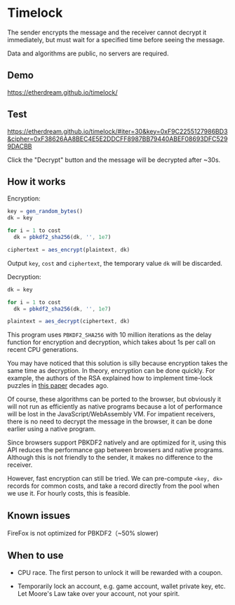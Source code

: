 # Timelock

The sender encrypts the message and the receiver cannot decrypt it immediately, but must wait for a specified time before seeing the message.

Data and algorithms are public, no servers are required.

## Demo

https://etherdream.github.io/timelock/

## Test

https://etherdream.github.io/timelock/#iter=30&key=0xF9C2255127986BD3&cipher=0xF38626AA8BEC4E5E2DDCFF8987BB79440ABEF08693DFC5299DACBB

Click the "Decrypt" button and the message will be decrypted after ~30s.

## How it works

Encryption:

```javascript
key = gen_random_bytes()
dk = key

for i = 1 to cost
  dk = pbkdf2_sha256(dk, '', 1e7)

ciphertext = aes_encrypt(plaintext, dk)
```

Output `key`, `cost` and `ciphertext`, the temporary value `dk` will be discarded.

Decryption:

```javascript
dk = key

for i = 1 to cost
  dk = pbkdf2_sha256(dk, '', 1e7)

plaintext = aes_decrypt(ciphertext, dk)
```

This program uses `PBKDF2_SHA256` with 10 million iterations as the delay function for encryption and decryption, which takes about 1s per call on recent CPU generations.

You may have noticed that this solution is silly because encryption takes the same time as decryption. In theory, encryption can be done quickly. For example, the authors of the RSA explained how to implement time-lock puzzles in [this paper](https://people.csail.mit.edu/rivest/pubs/RSW96.pdf) decades ago.

Of course, these algorithms can be ported to the browser, but obviously it will not run as efficiently as native programs because a lot of performance will be lost in the JavaScript/WebAssembly VM. For impatient receivers, there is no need to decrypt the message in the browser, it can be done earlier using a native program.

Since browsers support PBKDF2 natively and are optimized for it, using this API reduces the performance gap between browsers and native programs. Although this is not friendly to the sender, it makes no difference to the receiver.

However, fast encryption can still be tried. We can pre-compute `<key, dk>` records for common costs, and take a record directly from the pool when we use it. For hourly costs, this is feasible.


## Known issues

FireFox is not optimized for PBKDF2（~50% slower)


## When to use

* CPU race. The first person to unlock it will be rewarded with a coupon.

* Temporarily lock an account, e.g. game account, wallet private key, etc. Let Moore's Law take over your account, not your spirit.

